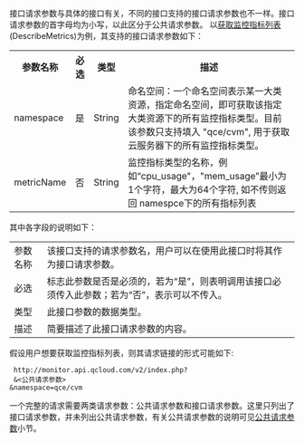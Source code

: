 接口请求参数与具体的接口有关，不同的接口支持的接口请求参数也不一样。接口请求参数的首字母均为小写，以此区分于公共请求参数。
以<a href="http://tcecqpoc.fsphere.cn/document/product/248/7630" title="获取监控指标列表">获取监控指标列表</a>(DescribeMetrics)为例，其支持的接口请求参数如下：
<table class="t"><tbody><tr>
<th><b>参数名称</b></th>
<th><b>必选</b></th>
<th><b>类型</b></th>
<th><b>描述</b></th>
<tr>
<td> namespace
<td> 是
<td> String
<td>命名空间：一个命名空间表示某一大类资源，指定命名空间，即可获取该指定大类资源下的所有监控指标类型。目前该参数只支持填入 "qce/cvm", 用于获取云服务器下的所有监控指标类型。
<tr>
<td> metricName
<td> 否 
<td> String
<td>监控指标类型的名称，例如“cpu_usage"，"mem_usage”最小为1个字符，最大为64个字符, 如不传则返回 namespce下的所有指标列表 
</tbody></table>

其中各字段的说明如下：
<table class="t">
<tbody>
<td> 参数名称
</td><td> 该接口支持的请求参数名，用户可以在使用此接口时将其作为接口请求参数。
</td></tr>
<tr>
<td> 必选
</td><td> 标志此参数是否是必须的，若为“是”，则表明调用该接口必须传入此参数；若为“否”，表示可以不传入。
</td></tr>
<tr>
<td> 类型
</td><td> 此接口参数的数据类型。
</td></tr>
<tr>
<td> 描述
</td><td> 简要描述了此接口请求参数的内容。
</td></tr>
</tbody></table>

假设用户想要获取监控指标列表，则其请求链接的形式可能如下:

```
 http://monitor.api.qcloud.com/v2/index.php?
 &<公共请求参数>
&namespace=qce/cvm
```

一个完整的请求需要两类请求参数：公共请求参数和接口请求参数。这里只列出了接口请求参数，并未列出公共请求参数，有关公共请求参数的说明可见<a href="http://tcecqpoc.fsphere.cn/document/product/248/4478" title="公共请求参数">公共请求参数</a>小节。